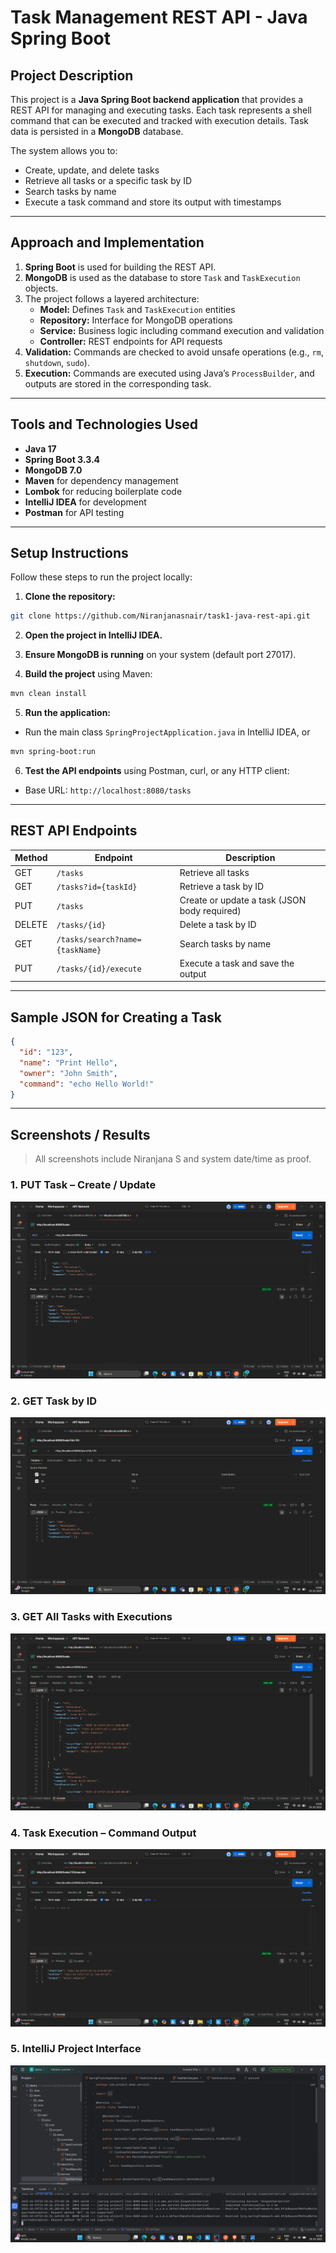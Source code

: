 # Task Management REST API - Java Spring Boot

## Project Description
This project is a **Java Spring Boot backend application** that provides a REST API for managing and executing tasks. Each task represents a shell command that can be executed and tracked with execution details. Task data is persisted in a **MongoDB** database.

The system allows you to:
- Create, update, and delete tasks
- Retrieve all tasks or a specific task by ID
- Search tasks by name
- Execute a task command and store its output with timestamps

---

## Approach and Implementation
1. **Spring Boot** is used for building the REST API.
2. **MongoDB** is used as the database to store `Task` and `TaskExecution` objects.
3. The project follows a layered architecture:
   - **Model:** Defines `Task` and `TaskExecution` entities
   - **Repository:** Interface for MongoDB operations
   - **Service:** Business logic including command execution and validation
   - **Controller:** REST endpoints for API requests
4. **Validation:** Commands are checked to avoid unsafe operations (e.g., `rm`, `shutdown`, `sudo`).
5. **Execution:** Commands are executed using Java’s `ProcessBuilder`, and outputs are stored in the corresponding task.

---

## Tools and Technologies Used
- **Java 17**
- **Spring Boot 3.3.4**
- **MongoDB 7.0**
- **Maven** for dependency management
- **Lombok** for reducing boilerplate code
- **IntelliJ IDEA** for development
- **Postman** for API testing

---

## Setup Instructions
Follow these steps to run the project locally:

1. **Clone the repository:**
```bash
git clone https://github.com/Niranjanasnair/task1-java-rest-api.git
```

2. **Open the project in IntelliJ IDEA.**

3. **Ensure MongoDB is running** on your system (default port 27017).

4. **Build the project** using Maven:
```bash
mvn clean install
```

5. **Run the application:**
- Run the main class `SpringProjectApplication.java` in IntelliJ IDEA, or
```bash
mvn spring-boot:run
```

6. **Test the API endpoints** using Postman, curl, or any HTTP client:
- Base URL: `http://localhost:8080/tasks`

---

## REST API Endpoints

| Method | Endpoint | Description |
|--------|----------|-------------|
| GET | `/tasks` | Retrieve all tasks |
| GET | `/tasks?id={taskId}` | Retrieve a task by ID |
| PUT | `/tasks` | Create or update a task (JSON body required) |
| DELETE | `/tasks/{id}` | Delete a task by ID |
| GET | `/tasks/search?name={taskName}` | Search tasks by name |
| PUT | `/tasks/{id}/execute` | Execute a task and save the output |

---

## Sample JSON for Creating a Task
```json
{
  "id": "123",
  "name": "Print Hello",
  "owner": "John Smith",
  "command": "echo Hello World!"
}
```

---

## Screenshots / Results

> All screenshots include Niranjana S and system date/time as proof.

### 1. PUT Task – Create / Update
![PUT Task](screenshots/PUT_Task_Success_Postman.png)

### 2. GET Task by ID
![GET Task by ID](screenshots/GET_Task_By_ID_Postman.png)

### 3. GET All Tasks with Executions
![GET All Tasks](screenshots/GET_All_Tasks_With_Executions_Postman.png)

### 4. Task Execution – Command Output
![TaskExecution Result](screenshots/PUT_TaskExecution_Result.png)

### 5. IntelliJ Project Interface
![IntelliJ Interface](screenshots/IntelliJ_Project_Interface.png)



